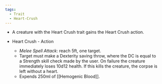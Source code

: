 ```yaml
---
tags:
  - Trait
  - Heart-Crush
---
```

- A creature with the Heart Crush trait gains the Heart Crush action. 

- Heart Crush - Action
	- *Melee Spell Attack*: reach 5ft, one target.
	- Target must make a Dexterity saving throw, where the DC is equal to a Strength skill check made by the user. On failure the creature immediately loses 10d12 health.  If this kills the creature, the corpse is left without a heart.
	- Expends 250ml of [[Hemogenic Blood]].